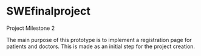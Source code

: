 # SWEfinalproject
 Project Milestone 2
 
 The main purpose of this prototype is to implement a registration page for patients and doctors. This is made as an initial step for the project creation.
 
 
 
 
 
 
